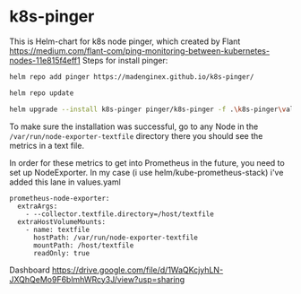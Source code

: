 # k8s-pinger
This is Helm-chart for k8s node pinger, which created by Flant https://medium.com/flant-com/ping-monitoring-between-kubernetes-nodes-11e815f4eff1
Steps for install pinger: 

```bash
helm repo add pinger https://madenginex.github.io/k8s-pinger/

helm repo update

helm upgrade --install k8s-pinger pinger/k8s-pinger -f .\k8s-pinger\values.yaml -n monitoring or other namespace 
```



To make sure the installation was successful, go to any Node in the `/var/run/node-exporter-textfile` directory
there you should see the metrics in a text file.



In order for these metrics to get into Prometheus in the future, you need to set up NodeExporter.
In my case (i use helm/kube-prometheus-stack) i've added this lane in values.yaml 

```
prometheus-node-exporter:
  extraArgs:
    - --collector.textfile.directory=/host/textfile
  extraHostVolumeMounts: 
    - name: textfile
      hostPath: /var/run/node-exporter-textfile
      mountPath: /host/textfile
      readOnly: true
```


Dashboard
https://drive.google.com/file/d/1WaQKcjyhLN-JXQhQeMo9F6blmhWRcy3J/view?usp=sharing
